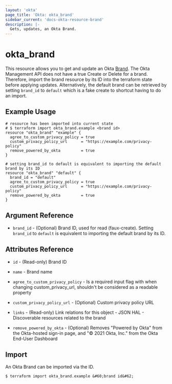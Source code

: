 ```yaml
---
layout: 'okta'
page_title: 'Okta: okta_brand'
sidebar_current: 'docs-okta-resource-brand'
description: |-
  Gets, updates, an Okta Brand.
---
```


# okta_brand

This resource allows you to get and update an Okta
[Brand](https://developer.okta.com/docs/reference/api/brands/#brand-object).
The Okta Management API does not have a true Create or Delete for a brand.
Therefore, import the brand resource by its ID into the terraform state before
applying updates. Alternatively, the default brand can be retrieved by setting
`brand_id` to `default` which is a fake create to shortcut having to do an
import.

## Example Usage

```hcl
# resource has been imported into current state
# $ terraform import okta_brand.example <brand id>
resource "okta_brand" "example" {
  agree_to_custom_privacy_policy = true
  custom_privacy_policy_url      = "https://example.com/privacy-policy"
  remove_powered_by_okta         = true
}

# setting brand_id to default is equivalent to importing the default brand by its ID
resource "okta_brand" "default" {
  brand_id = "default"
  agree_to_custom_privacy_policy = true
  custom_privacy_policy_url      = "https://example.com/privacy-policy"
  remove_powered_by_okta         = true
}
```

## Argument Reference

- `brand_id` - (Optional) Brand ID, used for read (faux-create). Setting `brand_id` to `default` is equivalent to importing the default brand by its ID.

## Attributes Reference

- `id` - (Read-only) Brand ID

- `name` - Brand name

- `agree_to_custom_privacy_policy` - Is a required input flag with when changing custom_privacy_url, shouldn't be considered as a readable property

- `custom_privacy_policy_url` - (Optional) Custom privacy policy URL

- `links` - (Read-only) Link relations for this object - JSON HAL - Discoverable resources related to the brand

- `remove_powered_by_okta` - (Optional) Removes "Powered by Okta" from the Okta-hosted sign-in page, and "© 2021 Okta, Inc." from the Okta End-User Dashboard

## Import

An Okta Brand can be imported via the ID.

```
$ terraform import okta_brand.example &#60;brand id&#62;
```
